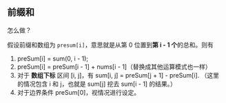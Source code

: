 ## 前缀和

怎么做？

假设前缀和数组为 `presum[i]`，意思就是从第 0 位置到**第 i - 1 个**的总和。则有

1. preSum[i] = sum(0, i - 1);
2. preSum[i] = preSum[i - 1] + nums[i - 1]（替换成其他运算模式也一样）
3. 对于 **数组下标** 区间 [i, j]，有 sum[i, j] = preSum[j + 1] - preSum[i].
（这里的情况包含 i 和 j，也就是 sum[j] 挖去 sum[i - 1] 的结果。）
4. 对于边界条件 preSum[0]，视情况进行设定。